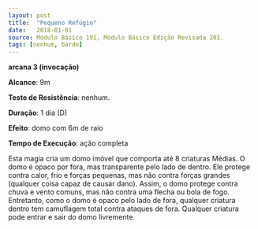 ```yaml
---
layout: post
title:  "Pequeno Refúgio"
date:   2018-01-01
source: Módulo Básico 191, Módulo Básico Edição Revisada 201.
tags: [nenhum, bardo]
---
```


**arcana 3 (invocação)**

**Alcance**: 9m

**Teste de Resistência**: nenhum.

**Duração**: 1 dia (D)

**Efeito**: domo com 6m de raio

**Tempo de Execução**: ação completa

Esta magia cria um domo imóvel que comporta até 8 criaturas Médias. O domo é opaco por fora, mas transparente pelo lado de dentro. Ele protege contra calor, frio e forças pequenas, mas não contra forças grandes (qualquer coisa capaz de causar dano).
Assim, o domo protege contra chuva e vento comuns, mas não contra uma flecha ou bola de fogo. Entretanto, como o domo é opaco pelo lado de fora, qualquer criatura dentro tem camuflagem total contra ataques de fora. Qualquer criatura pode entrar e sair do domo livremente.
